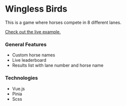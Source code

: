 # Wingless Birds
This is a game where horses compete in 8 different lanes.

[Check out the live example.](https://wingless-birds.vercel.app/)

### General Features

- Custom horse names
- Live leaderboard
- Results list with lane number and horse name

### Technologies

- Vue.js
- Pinia
- Scss